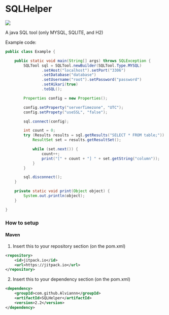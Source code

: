 # SQLHelper
[![](https://jitpack.io/v/Alviannn/SQLHelper.svg)](https://jitpack.io/#Alviannn/SQLHelper)

A java SQL tool (only MYSQL, SQLITE, and H2)

Example code:
```java
public class Example {

    public static void main(String[] args) throws SQLException {
        SQLTool sql = SQLTool.newBuilder(SQLTool.Type.MYSQL)
                .setHost("localhost").setPort("3306")
                .setDatabase("database")
                .setUsername("root").setPassword("password")
                .setHikari(true)
                .toSQL();

        Properties config = new Properties();

        config.setProperty("serverTimezone", "UTC");
        config.setPropety("useSSL", "false");

        sql.connect(config);

        int count = 0;
        try (Results results = sql.getResults("SELECT * FROM table;")) {
            ResultSet set = results.getResultSet();

            while (set.next()) {
                count++;
                print("[" + count + "] " + set.getString("column"));
            }
        }

        sql.disconnect();
    }

    private static void print(Object object) {
        System.out.println(object);
    }

}
```

### How to setup

#### Maven
1. Insert this to your repository section (on the pom.xml)
```xml
<repository>
    <id>jitpack.io</id>
    <url>https://jitpack.io</url>
</repository>
```

2. Insert this to your dependency section (on the pom.xml)
```xml
<dependency>
    <groupId>com.github.Alviannn</groupId>
    <artifactId>SQLHelper</artifactId>
    <version>2.2</version>
</dependency>
```
